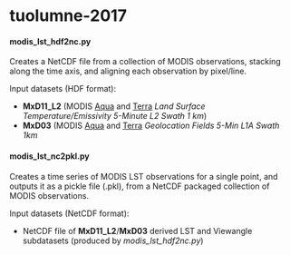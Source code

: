 # tuolumne-2017


#### modis_lst_hdf2nc.py

Creates a NetCDF file from a collection of MODIS observations, stacking along the time axis, and aligning each observation by pixel/line.

Input datasets (HDF format):
 - **MxD11_L2** (MODIS [Aqua](https://lpdaac.usgs.gov/products/myd11_l2v006/) and [Terra](https://lpdaac.usgs.gov/products/mod11_l2v006/) *Land Surface Temperature/Emissivity 5-Minute L2 Swath 1 km*)
 - **MxD03** (MODIS [Aqua](https://modaps.modaps.eosdis.nasa.gov/services/about/products/c6/MYD03.html) and [Terra](https://modaps.modaps.eosdis.nasa.gov/services/about/products/c6/MOD03.html) *Geolocation Fields 5-Min L1A Swath 1km*
 
 #### modis_lst_nc2pkl.py
 
 Creates a time series of MODIS LST observations for a single point, and outputs it as a pickle file (.pkl), from a NetCDF packaged collection of MODIS observations.
 
Input datasets (NetCDF format):
 - NetCDF file of **MxD11_L2**/**MxD03** derived LST and Viewangle subdatasets (produced by *modis_lst_hdf2nc.py*)